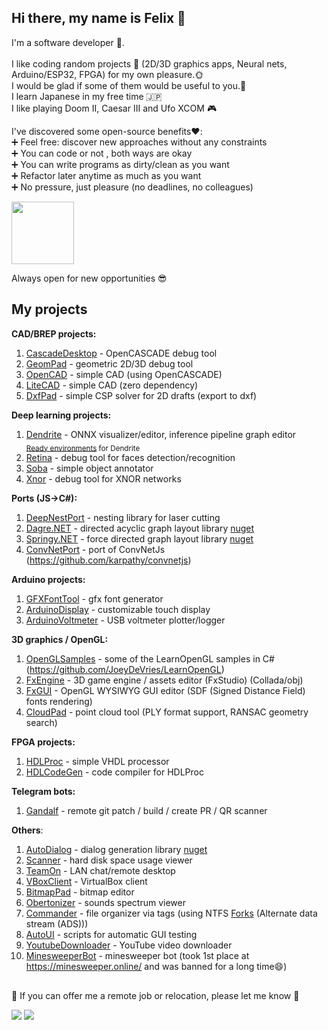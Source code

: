## Hi there, my name is Felix 👋
I'm a software developer 🐧.  <br/>
<br/>
I like coding random projects 🐝 (2D/3D graphics apps, Neural nets, Arduino/ESP32, FPGA) for my own pleasure.🌞 <br/> 
I would be glad if some of them would be useful to you.🙏  <br/>
I learn Japanese in my free time 🇯🇵 <br/>
I like playing Doom II, Caesar III and Ufo XCOM :video_game:

I've discovered some open-source benefits❤️: <br/>
➕ Feel free: discover new approaches without any constraints <br/>
➕ You can code or not , both ways are okay  <br/>
➕ You can write programs as dirty/clean as you want <br/>
➕ Refactor later anytime as much as you want <br/>
➕ No pressure, just pleasure (no deadlines, no colleagues) <br/>
 

<img src="https://github.com/fel88/fel88/assets/15663687/d47cf126-8b1d-48ff-9e12-fc4de47af611"  width="100"  />


Always open for new opportunities :sunglasses:

## My projects

**CAD/BREP projects:**
1. [CascadeDesktop](https://github.com/fel88/CascadeDesktop) - OpenCASCADE debug tool
2. [GeomPad](https://github.com/fel88/GeomPad) - geometric 2D/3D debug tool
3. [OpenCAD](https://github.com/fel88/OpenCAD) - simple CAD (using OpenCASCADE)
4. [LiteCAD](https://github.com/fel88/LiteCAD) - simple CAD (zero dependency)
5. [DxfPad](https://github.com/fel88/DxfPad) - simple CSP solver for 2D drafts (export to dxf)
   
**Deep learning projects:**
1. [Dendrite](https://github.com/fel88/Dendrite) - ONNX visualizer/editor, inference pipeline graph editor   
    <sub>  [Ready environments](https://github.com/fel88/Dendrite.Environments) for Dendrite   </sub>
2. [Retina](https://github.com/fel88/Retina) - debug tool for faces detection/recognition
3. [Soba](https://github.com/fel88/SOBA) - simple object annotator
4. [Xnor](https://github.com/fel88/Xnor) - debug tool for XNOR networks


**Ports (JS→C#):**
1. [DeepNestPort](https://github.com/fel88/DeepNestPort) - nesting library for laser cutting
2. [Dagre.NET](https://github.com/fel88/Dagre.NET) - directed acyclic graph layout library [nuget](https://www.nuget.org/packages/Dagre.NET)
3. [Springy.NET](https://github.com/fel88/Springy.NET) - force directed graph layout library [nuget](https://www.nuget.org/packages/Springy.NET)
4. [ConvNetPort](https://github.com/fel88/ConvNetPort) - port of ConvNetJs (https://github.com/karpathy/convnetjs)

**Arduino projects:**
1. [GFXFontTool](https://github.com/fel88/GFXFontTool) - gfx font generator
2. [ArduinoDisplay](https://github.com/fel88/ArduinoDisplay) - customizable touch display
3. [ArduinoVoltmeter](https://github.com/fel88/ArduinoVoltmeter) - USB voltmeter plotter/logger   

**3D graphics / OpenGL:**
1. [OpenGLSamples](https://github.com/fel88/OpenGLSamples) - some of the LearnOpenGL samples in C# (https://github.com/JoeyDeVries/LearnOpenGL)
2. [FxEngine](https://github.com/fel88/FxEngine) - 3D game engine / assets editor (FxStudio) (Collada/obj)
3. [FxGUI](https://github.com/fel88/FxGUI) - OpenGL WYSIWYG GUI editor (SDF (Signed Distance Field) fonts rendering)
4. [CloudPad](https://github.com/fel88/CloudPad) - point cloud tool (PLY format support, RANSAC geometry search)

**FPGA projects:**
1. [HDLProc](https://github.com/fel88/HDLProc) - simple VHDL processor
2. [HDLCodeGen](https://github.com/fel88/HDLCodeGen) - code compiler for HDLProc
   
**Telegram bots:**
1. [Gandalf](https://github.com/fel88/Gandalf) - remote git patch / build / create PR / QR scanner

**Others**:
1. [AutoDialog](https://www.nuget.org/packages/AutoDialog) - dialog generation library [nuget](https://www.nuget.org/packages/AutoDialog)
2. [Scanner](https://github.com/fel88/Scanner) - hard disk space usage viewer
3. [TeamOn](https://github.com/fel88/TeamOn) - LAN chat/remote desktop
4. [VBoxClient](https://github.com/fel88/VboxClient) - VirtualBox client
5. [BitmapPad](https://github.com/fel88/BitmapPad) - bitmap editor
6. [Obertonizer](https://github.com/fel88/Obertonizer) - sounds spectrum viewer
7. [Commander](https://github.com/fel88/Commander) - file organizer via tags (using NTFS [Forks](https://en.wikipedia.org/wiki/Fork_(file_system)) (Alternate data stream (ADS)))
8. [AutoUI](https://github.com/fel88/AutoUI) - scripts for automatic GUI testing
9. [YoutubeDownloader](https://github.com/fel88/YoutubeDownloader) - YouTube video downloader
10. [MinesweeperBot](https://github.com/fel88/MinesweeperBot) - minesweeper bot (took 1st place at https://minesweeper.online/ and was banned for a long time😄)
   
## 

 :rocket: If you can offer me a remote job or relocation, please let me know :rocket:

<!--
**fel88/fel88** is a ✨ _special_ ✨ repository because its `README.md` (this file) appears on your GitHub profile.

Here are some ideas to get you started:

- 🔭 I’m currently working on ...
- 🌱 I’m currently learning ...
- 👯 I’m looking to collaborate on ...
- 🤔 I’m looking for help with ...
- 💬 Ask me about ...
- 📫 How to reach me: ...
- 😄 Pronouns: ...
- ⚡ Fun fact: ...
-->

![](https://img.shields.io/badge/dynamic/json?logo=github&label=GitHub%20Stars&style=for-the-badge&query=%24.stars&url=https://api.github-star-counter.workers.dev/user/fel88) ![](https://img.shields.io/badge/dynamic/json?logo=github&label=GitHub%20Forks&style=for-the-badge&query=%24.forks&url=https://api.github-star-counter.workers.dev/user/fel88)

<!--
## 

<img src="https://github.com/fel88/fel88/assets/15663687/4089ac96-bd94-4c9d-9e1a-1f8e7fee34c8"  width="50"  />
<img src="https://github.com/fel88/fel88/assets/15663687/0c4dc96b-12d0-4da3-a0ed-13ee2d2028ab"  width="50"  />

<img src="https://github.com/fel88/fel88/assets/15663687/d1725b8b-eed7-428f-829f-716e826ed840"  width="50"  />
<img src="https://github.com/fel88/fel88/assets/15663687/c2d2b5c6-04e0-4b7f-afa9-7080a29d12f3"  width="50"  />
<img src="https://github.com/fel88/fel88/assets/15663687/8293f50f-e2cc-4fcc-97dd-c1d24011fe3d"  width="50"  />
<img src="https://github.com/fel88/fel88/assets/15663687/d2f9306c-a9c7-4bff-8aea-fb3f543d153e"  width="50"  />

<img src="https://github.com/fel88/fel88/assets/15663687/e814f7a7-4002-40d1-a3d6-2c338e5f4a74"  width="50"  />
<img src="https://github.com/fel88/fel88/assets/15663687/a6ffae29-3098-454b-9509-ca7b9b7e546a"  width="50"  />


-->




